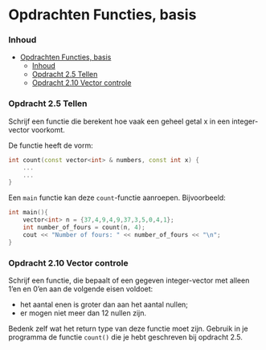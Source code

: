 # Opdrachten Functies, basis [](title-id)

### Inhoud[](toc-id)
- [Opdrachten Functies, basis ](#opdrachten-functies-basis-)
    - [Inhoud](#inhoud)
    - [Opdracht 2.5 Tellen](#opdracht-25-tellen)
    - [Opdracht 2.10 Vector controle](#opdracht-210-vector-controle)


### Opdracht 2.5 Tellen
Schrijf een functie die berekent hoe vaak een geheel getal x in een integer-vector voorkomt. 

De functie heeft de vorm:
```c++
int count(const vector<int> & numbers, const int x) {
    ...
    ...
}
```

Een `main` functie kan deze `count`-functie aanroepen. Bijvoorbeeld:
```c++
int main(){
    vector<int> n = {37,4,9,4,9,37,3,5,0,4,1};
    int number_of_fours = count(n, 4);
    cout << "Number of fours: " << number_of_fours << "\n";
}
```
### Opdracht 2.10 Vector controle
 
Schrijf een functie, die bepaalt of een gegeven integer-vector met alleen 1’en en 0’en aan
de volgende eisen voldoet:
- het aantal enen is groter dan aan het aantal nullen;
- er mogen niet meer dan 12 nullen zijn.

Bedenk zelf wat het return type van deze functie moet zijn. Gebruik in je programma de
functie `count()` die je hebt geschreven bij opdracht 2.5.